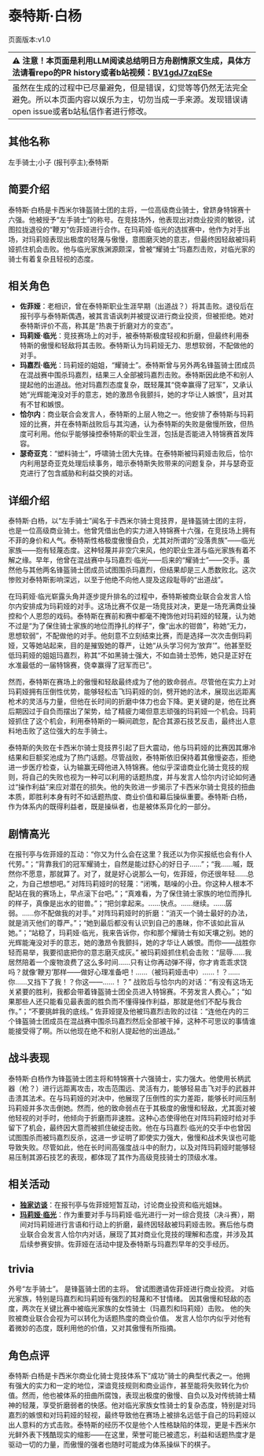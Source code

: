 # 泰特斯·白杨
页面版本:v1.0
 

| :warning: 注意！本页面是利用LLM阅读总结明日方舟剧情原文生成，具体方法请看repo的PR history或者b站视频：[BV1gdJ7zqESe](https://www.bilibili.com/video/BV1gdJ7zqESe/)         |
|:----------------------------|
| 虽然在生成的过程中已尽量避免，但是错误，幻觉等等仍然无法完全避免。所以本页面内容以娱乐为主，切勿当成一手来源。发现错误请open issue或者b站私信作者进行修改。|



## 其他名称
左手骑士;小子 (报刊亭主);泰特斯
## 简要介绍
泰特斯·白杨是卡西米尔锋盔骑士团的主将，一位高级商业骑士，曾跻身特锦赛十六强。他被授予“左手骑士”的称号。在竞技场外，他表现出对商业投资的敏锐，试图拉拢退役的“鞭刃”佐菲娅进行合作。在玛莉娅·临光的选拔赛中，他作为对手出场，对玛莉娅表现出极度的轻蔑与傲慢，意图磨灭她的意志，但最终因轻敌被玛莉娅抓住机会击败。他与临光家族渊源颇深，曾被“耀骑士”玛嘉烈击败，对临光家的骑士有着复杂且轻视的态度。
## 相关角色
-   **佐菲娅**：老相识，曾在泰特斯职业生涯早期（出道战？）将其击败。退役后在报刊亭与泰特斯偶遇，被其言语讽刺并被提议进行商业投资，但被拒绝。她对泰特斯评价不高，称其是“热衷于折磨对方的变态”。
-   **玛莉娅·临光**：竞技赛场上的对手，被泰特斯极度轻视和折磨，但最终利用泰特斯的傲慢和轻敌将其击败。泰特斯认为玛莉娅无力、思想软弱，不配做他的对手。
-   **玛嘉烈·临光**：玛莉娅的姐姐，“耀骑士”。泰特斯曾与另外两名锋盔骑士团成员在混战赛中围杀玛嘉烈，结果三人全部被玛嘉烈击败。泰特斯因此绝不和别人提起他的出道战。他对玛嘉烈态度复杂，既轻蔑其“侥幸赢得了冠军”，又承认她“光辉能淹没对手的意志，她的激昂令我颤抖，她的才华让人嫉恨”，且对其有不甘和嫉恨。
-   **恰尔内**：商业联合会发言人，泰特斯的上层人物之一。他安排了泰特斯与玛莉娅的比赛，并在泰特斯战败后与其沟通，认为泰特斯的失败是傲慢所致，但热度可利用。他似乎能够操控泰特斯的职业生涯，包括是否能进入特锦赛首发阵容。
-   **瑟奇亚克**：“塑料骑士”，呼啸骑士团大先锋。在泰特斯被玛莉娅击败后，恰尔内利用瑟奇亚克处理后续事务，暗示泰特斯失败带来的问题复杂，并与瑟奇亚克进行了包含威胁和利益交换的对话。
## 详细介绍
泰特斯·白杨，以“左手骑士”闻名于卡西米尔骑士竞技界，是锋盔骑士团的主将，也是一位高级商业骑士。他曾凭借出色的实力进入特锦赛十六强，在竞技场上拥有不菲的身价和人气。泰特斯性格极度傲慢自负，尤其对所谓的“没落贵族”——临光家族——抱有轻蔑态度。这种轻蔑并非空穴来风，他的职业生涯与临光家族有着不解之缘。早年，他曾在混战赛中与玛嘉烈·临光——后来的“耀骑士”——交手。虽然他与其他两名锋盔骑士团成员试图围杀玛嘉烈，但结果却是三人悉数败北。这次惨败对泰特斯影响深远，以至于他绝不向他人提及这段耻辱的“出道战”。

在玛莉娅·临光崭露头角并逐步提升排名的过程中，泰特斯被商业联合会发言人恰尔内安排成为玛莉娅的对手。这场比赛不仅是一场竞技对决，更是一场充满商业操控和个人恩怨的戏码。泰特斯在赛前和赛中都毫不掩饰他对玛莉娅的轻蔑，认为她不过是“为了保住骑士家族的地位而挣扎的样子”，像“出水的钳兽”，称她“无力，思想软弱”，不配做他的对手。他刻意不立刻结束比赛，而是选择一次次击倒玛莉娅，又等她站起来，目的是摧毁她的尊严，让她“从头学习何为‘放弃’”。他甚至贬低玛莉娅的姐姐玛嘉烈，称其“不如黑骑士强大，不如血骑士恐怖，她只是正好在水准最低的一届特锦赛，侥幸赢得了冠军而已”。

然而，泰特斯在赛场上的傲慢和轻敌最终成为了他的致命弱点。尽管他在实力上对玛莉娅拥有压倒性优势，能够轻松击飞玛莉娅的剑，劈开她的法术，展现出远距离枪术的灵活与力量，但他在长时间的折磨中体力也会下降。更关键的是，他在比赛后期因过于自负而摆出了架势，给了精疲力竭但意志顽强的玛莉娅一个机会。玛莉娅抓住了这个机会，利用泰特斯的一瞬间疏忽，配合其源石技艺反击，最终出人意料地击败了这位强大的左手骑士。

泰特斯的失败在卡西米尔骑士竞技界引起了巨大震动，他与玛莉娅的比赛因其爆冷结果和巨额奖池成为了热门话题。尽管战败，泰特斯依旧保持着其傲慢姿态，拒绝进一步医疗检查，认为输赢无碍他进入特锦赛。他似乎深谙商业化骑士竞技的规则，将自己的失败也视为一种可以利用的话题热度，并与发言人恰尔内讨论如何通过“操作利益”来应对潜在的损失。他的失败进一步揭示了卡西米尔骑士竞技的扭曲本质，即胜利本身有时不如话题热度、商业价值和幕后操纵重要。泰特斯·白杨，作为体系内的既得利益者，既是操纵者，也是被体系异化的一部分。
## 剧情高光
在报刊亭与佐菲娅的互动：“你又为什么会在这里？我还以为你买报纸也会有仆人代劳。”；“背靠我们的冠军耀骑士，自然是能过舒心的好日子......”；“我......嘁，既然你不愿意，那就算了。对了，就是好心说那么一句，佐菲娅，你还很年轻......总之，为自己想想吧。”
对阵玛莉娅时的轻蔑：“闭嘴，聒噪的小丑。你这种人根本不配站在我的赛场上，早点滚下台吧。”；“真难看，为了保住骑士家族的地位而挣扎的样子，真像是出水的钳兽。”；“把剑拿起来。......快点。......继续。......孱弱。......你不配做我的对手。”
对阵玛莉娅时的折磨：“消灭一个骑士最好的办法，就是消灭他们的尊严。”；“她到最后都没有认识到自己的愚昧，你不该如此盲从她。”；“站稳了，玛莉娅·临光，我来告诉你，你和那个耀骑士有如天壤之别。她的光辉能淹没对手的意志，她的激昂令我颤抖，她的才华让人嫉恨。而你——战胜你轻而易举，我要彻底把你的意志磨灭成灰。”
被玛莉娅抓住机会击败：“屈辱......我居然陪着一个废物浪费了这么多时间......只有让你再动弹不得，你才肯乖乖求饶吗？就像‘鞭刃’那样——做好心理准备吧！......（被玛莉娅击中）......！？......你......又挡下了我！？你这——......！？”
战败后与恰尔内的对话：“有没有这场无关紧要的胜利，我都会带着锋盔骑士团全员进入特锦赛。不劳发言人费心。”；“如果那些人还只能看见最表面的胜负而不懂得操作利益，那就是他们不配与我合作。”；“不要挑衅我的底线。”
佐菲娅提及他被玛嘉烈击败的过往：“连他在内的三个锋盔骑士团成员在混战赛中围杀玛嘉烈然后全部被干掉，这种不可思议的事情谁能接受得了啊。所以他现在绝不和别人提起他的出道战。”
## 战斗表现
泰特斯·白杨作为锋盔骑士团主将和特锦赛十六强骑士，实力强大。他使用长柄武器（枪？）进行远距离攻击，攻击范围远、灵活有力，能够轻易击飞对手的武器并击溃其法术。在与玛莉娅的对决中，他展现了压倒性的实力差距，能够长时间压制玛莉娅并多次击倒她。然而，他的致命弱点在于其极度的傲慢和轻敌，尤其面对被他轻视的对手时，他倾向于折磨而非速胜。这种心态使得他在对阵玛莉娅时给对手留下了机会，最终因大意而被抓住破绽击败。他在与玛嘉烈·临光的交手中也曾因试图围杀而被玛嘉烈反杀，这进一步证明了即使实力强大，傲慢和战术失误也可能导致失败。尽管如此，他在长时间高强度战斗中的耐力，以及对阵玛莉娅时能够轻易压制其源石技艺的表现，都体现了其作为高级竞技骑士的顶级水准。
## 相关活动
-   **[独家访谈](../stories/story_sophia_set_1.md)**：在报刊亭与佐菲娅短暂互动，讨论商业投资和临光姐妹。
-   **[玛莉娅·临光](../stories/act13d5.md)**：作为重要对手与玛莉娅·临光进行一对一综合竞技（决斗赛），期间对玛莉娅进行言语和行动上的折磨，最终因轻敌被玛莉娅击败。赛后他与商业联合会发言人恰尔内对话，展现了其对商业化竞技的理解和态度，并涉及其后续参赛安排。佐菲娅在活动中提及泰特斯与玛嘉烈早年的交手经历。
## trivia
外号“左手骑士”。
是锋盔骑士团的主将。
曾试图邀请佐菲娅进行商业投资。
对临光家族，特别是玛嘉烈和玛莉娅有强烈的轻蔑和不甘情绪。
因其傲慢和轻敌的态度，两次在关键比赛中被临光家族的女性骑士（玛嘉烈和玛莉娅）击败。
他的失败被商业联合会视为可以转化为话题热度的商业价值。
发言人恰尔内似乎对他有着微妙的态度，既利用他的价值，又对其傲慢有所指摘。
## 角色点评
泰特斯·白杨是卡西米尔商业化骑士竞技体系下“成功”骑士的典型代表之一。他拥有强大的实力和一定的地位，深谙竞技规则和商业运作，甚至能将失败转化为价值。然而，他也被体系的扭曲所腐蚀，表现出极度的傲慢、自负以及对传统骑士精神的轻蔑，享受折磨弱者的快感。他对临光家族女性骑士的复杂态度，特别是对玛嘉烈的嫉恨和对玛莉娅的轻视，最终导致他在赛场上被排名远低于自己的玛莉娅以出人意料的方式击败。泰特斯的经历不仅是他个人性格缺陷的体现，更是卡西米尔光鲜外表下残酷现实的缩影——在这里，荣誉可能已被遗忘，利益和话题热度才是驱动一切的力量，而傲慢的强者也随时可能成为体系操纵下的棋子。
